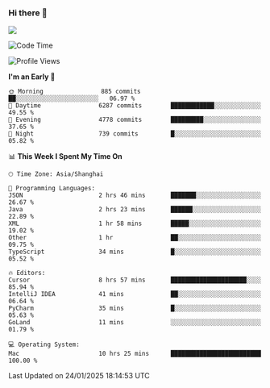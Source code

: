 ### Hi there 👋

<!--
**JJAYCHEN1e/jjaychen1e** is a ✨ _special_ ✨ repository because its `README.md` (this file) appears on your GitHub profile.

Here are some ideas to get you started:

- 🔭 I’m currently working on ...
- 🌱 I’m currently learning ...
- 👯 I’m looking to collaborate on ...
- 🤔 I’m looking for help with ...
- 💬 Ask me about ...
- 📫 How to reach me: ...
- 😄 Pronouns: ...
- ⚡ Fun fact: ...
-->

[![](https://github-readme-stats.vercel.app/api?username=jjaychen1e&show_icons=true)](https://github.com/jjaychen1e/github-readme-stats?count_private=true)

<!--START_SECTION:waka-->
![Code Time](http://img.shields.io/badge/Code%20Time-1%2C760%20hrs%2041%20mins-blue)

![Profile Views](http://img.shields.io/badge/Profile%20Views-0-blue)

**I'm an Early 🐤** 

```text
🌞 Morning                885 commits         ██░░░░░░░░░░░░░░░░░░░░░░░   06.97 % 
🌆 Daytime                6287 commits        ████████████░░░░░░░░░░░░░   49.55 % 
🌃 Evening                4778 commits        █████████░░░░░░░░░░░░░░░░   37.65 % 
🌙 Night                  739 commits         █░░░░░░░░░░░░░░░░░░░░░░░░   05.82 % 
```


📊 **This Week I Spent My Time On** 

```text
🕑︎ Time Zone: Asia/Shanghai

💬 Programming Languages: 
JSON                     2 hrs 46 mins       ███████░░░░░░░░░░░░░░░░░░   26.67 % 
Java                     2 hrs 23 mins       ██████░░░░░░░░░░░░░░░░░░░   22.89 % 
XML                      1 hr 58 mins        █████░░░░░░░░░░░░░░░░░░░░   19.02 % 
Other                    1 hr                ██░░░░░░░░░░░░░░░░░░░░░░░   09.75 % 
TypeScript               34 mins             █░░░░░░░░░░░░░░░░░░░░░░░░   05.52 % 

🔥 Editors: 
Cursor                   8 hrs 57 mins       █████████████████████░░░░   85.94 % 
IntelliJ IDEA            41 mins             ██░░░░░░░░░░░░░░░░░░░░░░░   06.64 % 
PyCharm                  35 mins             █░░░░░░░░░░░░░░░░░░░░░░░░   05.63 % 
GoLand                   11 mins             ░░░░░░░░░░░░░░░░░░░░░░░░░   01.79 % 

💻 Operating System: 
Mac                      10 hrs 25 mins      █████████████████████████   100.00 % 
```


 Last Updated on 24/01/2025 18:14:53 UTC
<!--END_SECTION:waka-->
